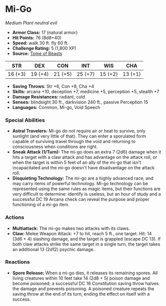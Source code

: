 # Mi-Go

*Medium* *Plant* *neutral evil*

- **Armor Class:** 17 (natural armor)
- **Hit Points:** 76 (8d8+40)
- **Speed:** walk 30 ft. fly 60 ft.
- **Challenge Rating:** 5 (1,800 XP)
- **Source:** [Tome of Beasts](https://koboldpress.com/kpstore/product/tome-of-beasts-for-5th-edition-print/)

| STR | DEX | CON | INT | WIS | CHA |
| --- | --- | --- | --- | --- | --- |
| 16 (+3) | 19 (+4) | 21 (+5) | 25 (+7) | 15 (+2) | 13 (+1) |

- **Saving Throws**: Str +6, Con +8, Cha +4
- **Skills:** arcana +10, deception +7, medicine +5, perception +5, stealth +7
- **Damage Resistances:** radiant, cold
- **Senses:** blindsight 30 ft., darkvision 240 ft., passive Perception 15
- **Languages:** Common, Mi-go, Void Speech
### Special Abilities
- **Astral Travelers:** Mi-go do not require air or heat to survive, only sunlight (and very little of that). They can enter a sporulated form capable of surviving travel through the void and returning to consciousness when conditions are right.
- **Sneak Attack (1/Turn):** The mi-go does an extra 7 (2d6) damage when it hits a target with a claw attack and has advantage on the attack roll, or when the target is within 5 feet of an ally of the mi-go that isn't incapacitated and the mi-go doesn't have disadvantage on the attack roll.
- **Disquieting Technology:** The mi-go are a highly advanced race, and may carry items of powerful technology. Mi-go technology can be represented using the same rules as magic items, but their functions are very difficult to determine: identify is useless, but an hour of study and a successful DC 19 Arcana check can reveal the purpose and proper functioning of a mi-go item.
### Actions
- **Multiattack:** The mi-go makes two attacks with its claws.
- **Claw:** Melee Weapon Attack: +7 to hit, reach 5 ft., one target. Hit: 14 (3d6 + 4) slashing damage, and the target is grappled (escape DC 13). If both claw attacks strike the same target in a single turn, the target takes an additional 13 (2d12) psychic damage.
### Reactions
- **Spore Release:** When a mi-go dies, it releases its remaining spores. All living creatures within 10 feet take 14 (2d8 + 5) poison damage and become poisoned; a successful DC 16 Constitution saving throw halves the damage and prevents poisoning. A poisoned creature repeats the saving throw at the end of its turn, ending the effect on itself with a success.
